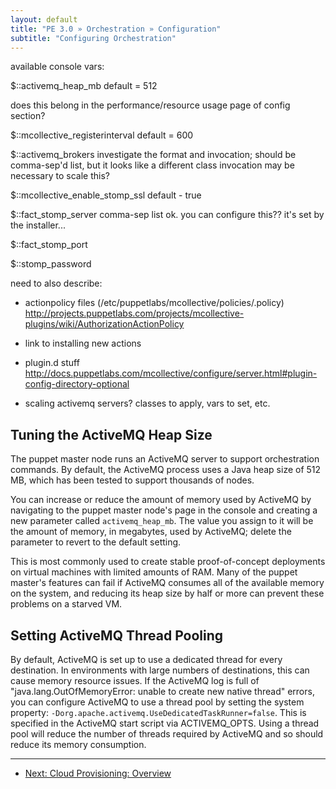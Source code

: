 ```yaml
---
layout: default
title: "PE 3.0 » Orchestration » Configuration"
subtitle: "Configuring Orchestration"
---
```


available console vars:

$::activemq_heap_mb
default = 512

does this belong in the performance/resource usage page of config section?

$::mcollective_registerinterval
default  = 600

$::activemq_brokers
investigate the format and invocation; should be comma-sep'd list, but it looks like a different class invocation may be necessary to scale this?

$::mcollective_enable_stomp_ssl
default - true

$::fact_stomp_server
comma-sep list ok. you can configure this?? it's set by the installer...

$::fact_stomp_port

$::stomp_password

need to also describe:

- actionpolicy files (/etc/puppetlabs/mcollective/policies/<agent>.policy) http://projects.puppetlabs.com/projects/mcollective-plugins/wiki/AuthorizationActionPolicy

- link to installing new actions

- plugin.d stuff  http://docs.puppetlabs.com/mcollective/configure/server.html#plugin-config-directory-optional

- scaling activemq servers? classes to apply, vars to set, etc.



Tuning the ActiveMQ Heap Size
-----

The puppet master node runs an ActiveMQ server to support orchestration commands. By default, the ActiveMQ process uses a Java heap size of 512 MB, which has been tested to support thousands of nodes.

You can increase or reduce the amount of memory used by ActiveMQ by navigating to the puppet master node's page in the console and creating a new parameter called `activemq_heap_mb`. The value you assign to it will be the amount of memory, in megabytes, used by ActiveMQ; delete the parameter to revert to the default setting.

This is most commonly used to create stable proof-of-concept deployments on virtual machines with limited amounts of RAM. Many of the puppet master's features can fail if ActiveMQ consumes all of the available memory on the system, and reducing its heap size by half or more can prevent these problems on a starved VM.

Setting ActiveMQ Thread Pooling
-----

By default, ActiveMQ is set up to use a dedicated thread for every destination. In environments with large numbers of destinations, this can cause memory resource issues. If the ActiveMQ log is full of "java.lang.OutOfMemoryError: unable to create new native thread" errors, you can configure ActiveMQ to use a thread pool by setting the system property: `-Dorg.apache.activemq.UseDedicatedTaskRunner=false`. This is specified in the ActiveMQ start script via ACTIVEMQ_OPTS. Using a thread pool will reduce the number of threads required by ActiveMQ and so should reduce its memory consumption.


* * * 

- [Next: Cloud Provisioning: Overview](./cloudprovisioner_overview.html)
